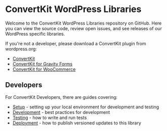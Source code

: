 # ConvertKit WordPress Libraries

Welcome to the ConvertKit WordPress Libraries repository on GitHub. Here you can view the source code, review open issues, and see releases of our WordPress specific libraries.

If you're not a developer, please download a ConvertKit plugin from wordpress.org:
- [ConvertKit](https://wordpress.org/plugins/convertkit/)
- [ConvertKit for Gravity Forms](https://wordpress.org/plugins/convertkit-gravity-forms/)
- [ConvertKit for WooCommerce](https://wordpress.org/plugins/convertkit-woocommerce/)

## Developers

For ConvertKit Developers, there are guides covering:
- [Setup](SETUP.md) - setting up your local environment for development and testing
- [Development](DEVELOPMENT.md) - best practices for development
- [Testing](TESTING.md) - how to write and run tests
- [Deployment](DEPLOYMENT.md) - how to publish versioned updates to this library